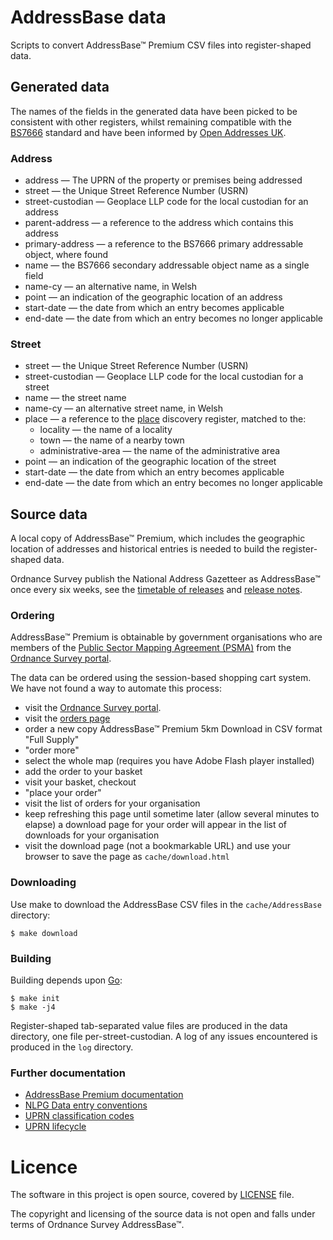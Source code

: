 # AddressBase data

Scripts to convert AddressBase™ Premium CSV files into register-shaped data.

## Generated data

The names of the fields in the generated data have been picked to be consistent with other registers, whilst remaining compatible with the
[BS7666](http://www.bsigroup.com/en-GB/about-bsi/media-centre/press-releases/2006/7/Standardize-the-referencing-and-addressing-of-geographical-objects/)
standard and have been informed by [Open Addresses UK](https://alpha.openaddressesuk.org/).

### Address

- address — The UPRN of the property or premises being addressed
- street — the Unique Street Reference Number (USRN)
- street-custodian — Geoplace LLP code for the local custodian for an address
- parent-address — a reference to the address which contains this address
- primary-address — a reference to the BS7666 primary addressable object, where found
- name — the BS7666 secondary addressable object name as a single field
- name-cy — an alternative name, in Welsh
- point — an indication of the geographic location of an address
- start-date — the date from which an entry becomes applicable
- end-date — the date from which an entry becomes no longer applicable

### Street

- street — the Unique Street Reference Number (USRN)
- street-custodian — Geoplace LLP code for the local custodian for a street
- name — the street name
- name-cy — an alternative street name, in Welsh
- place — a reference to the [place](https://github.com/openregister/place-data) discovery register, matched to the:
  - locality — the name of a locality
  - town — the name of a nearby town
  - administrative-area — the name of the administrative area
- point — an indication of the geographic location of the street
- start-date — the date from which an entry becomes applicable
- end-date — the date from which an entry becomes no longer applicable

## Source data

A local copy of AddressBase™ Premium, which includes the geographic location of addresses and historical entries is needed to build the register-shaped data.

Ordnance Survey publish the National Address Gazetteer as AddressBase™ once every six weeks, see the [timetable of releases](http://www.ordnancesurvey.co.uk/business-and-government/help-and-support/products/addressbase-epoch-dates.html) and [release notes](http://www.ordnancesurvey.co.uk/business-and-government/help-and-support/products/addressbase-release-notes.html).

### Ordering

AddressBase™ Premium is obtainable by government organisations who are members of the [Public Sector Mapping Agreement (PSMA)](https://www.ordnancesurvey.co.uk/business-and-government/public-sector/mapping-agreements/public-sector-mapping-agreement.html) from the [Ordnance Survey portal](https://www.ordnancesurvey.co.uk/sso/login.shtml). 

The data can be ordered using the session-based shopping cart system. We have not found a way to automate this process:

* visit the [Ordnance Survey portal](https://www.ordnancesurvey.co.uk/sso/login.shtml). 
* visit the [orders page](https://orders.ordnancesurvey.co.uk/orders/index.html)
* order a new copy AddressBase™ Premium 5km Download in CSV format "Full Supply"
* "order more"
* select the whole map (requires you have Adobe Flash player installed)
* add the order to your basket
* visit your basket, checkout
* "place your order"
* visit the list of orders for your organisation
* keep refreshing this page until sometime later (allow several minutes to elapse) a download page for your order will appear in the list of downloads for your organisation
* visit the download page (not a bookmarkable URL) and use your browser to save the page as `cache/download.html`

### Downloading

Use make to download the AddressBase CSV files in the `cache/AddressBase` directory:

    $ make download

### Building

Building depends upon [Go](https://golang.org/doc/install):

    $ make init
    $ make -j4

Register-shaped tab-separated value files are produced in the data directory, one file per-street-custodian.
A log of any issues encountered is produced in the `log` directory.

### Further documentation

* [AddressBase Premium documentation](https://www.ordnancesurvey.co.uk/business-and-government/help-and-support/products/addressbase-premium.html)
* [NLPG Data entry conventions](http://www.iahub.net/docs/1398672866952.pdf)
* [UPRN classification codes](https://www.geoplace.co.uk/documents/10181/41984/2015%20the%20UPRN%20lifecycle%20V3%20%28CMS%20ID%20-%201429701616057%29)
* [UPRN lifecycle](https://www.geoplace.co.uk/documents/10181/41984/2015%20the%20UPRN%20lifecycle%20V3%20%28CMS%20ID%20-%201429701616057%29)

# Licence

The software in this project is open source, covered by [LICENSE](LICENSE) file.

The copyright and licensing of the source data is not open and falls under terms of Ordnance Survey AddressBase™.
